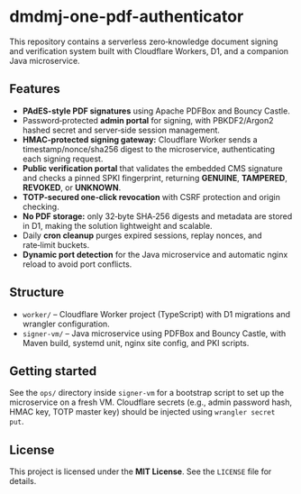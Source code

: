 # dmdmj-one-pdf-authenticator

This repository contains a serverless zero‑knowledge document signing and verification system built with Cloudflare Workers, D1, and a companion Java microservice.

## Features

- **PAdES-style PDF signatures** using Apache PDFBox and Bouncy Castle.
- Password‑protected **admin portal** for signing, with PBKDF2/Argon2 hashed secret and server‑side session management.
- **HMAC‑protected signing gateway:** Cloudflare Worker sends a timestamp/nonce/sha256 digest to the microservice, authenticating each signing request.
- **Public verification portal** that validates the embedded CMS signature and checks a pinned SPKI fingerprint, returning **GENUINE**, **TAMPERED**, **REVOKED**, or **UNKNOWN**.
- **TOTP‑secured one‑click revocation** with CSRF protection and origin checking.
- **No PDF storage:** only 32‑byte SHA‑256 digests and metadata are stored in D1, making the solution lightweight and scalable.
- Daily **cron cleanup** purges expired sessions, replay nonces, and rate‑limit buckets.
- **Dynamic port detection** for the Java microservice and automatic nginx reload to avoid port conflicts.

## Structure

- `worker/` – Cloudflare Worker project (TypeScript) with D1 migrations and wrangler configuration.
- `signer-vm/` – Java microservice using PDFBox and Bouncy Castle, with Maven build, systemd unit, nginx site config, and PKI scripts.

## Getting started

See the `ops/` directory inside `signer‑vm` for a bootstrap script to set up the microservice on a fresh VM. Cloudflare secrets (e.g., admin password hash, HMAC key, TOTP master key) should be injected using `wrangler secret put`.

## License

This project is licensed under the **MIT License**. See the `LICENSE` file for details.
